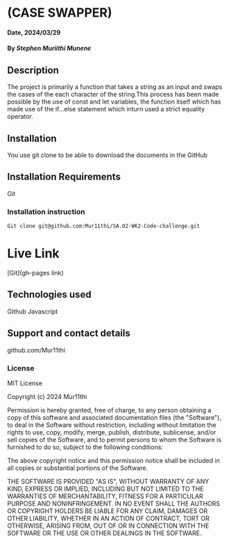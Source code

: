 # (CASE SWAPPER)

#### Date, 2024/03/29

#### By *Stephen Muriithi Munene*

## Description
The project is primarily a function that takes a string as an input and swaps the cases of the each character of the string.This process has been made possible by the use of const and let variables, the function itself which has made use of the if...else statement which inturn used a strict equality operator.
 

## Installation
You use git clone to be able to download the documents in the GitHub

## Installation Requirements
Git

### Installation instruction
```
Git clone git@github.com:Mur11thi/SA.02-WK2-Code-challenge.git

```

# Live Link
[Git](gh-pages link)

## Technologies used
Github
Javascript

## Support and contact details
github.com/Mur11thi

### License
MIT License

Copyright (c) 2024 Mur11thi

Permission is hereby granted, free of charge, to any person obtaining a copy
of this software and associated documentation files (the "Software"), to deal
in the Software without restriction, including without limitation the rights
to use, copy, modify, merge, publish, distribute, sublicense, and/or sell
copies of the Software, and to permit persons to whom the Software is
furnished to do so, subject to the following conditions:

The above copyright notice and this permission notice shall be included in all
copies or substantial portions of the Software.

THE SOFTWARE IS PROVIDED "AS IS", WITHOUT WARRANTY OF ANY KIND, EXPRESS OR
IMPLIED, INCLUDING BUT NOT LIMITED TO THE WARRANTIES OF MERCHANTABILITY,
FITNESS FOR A PARTICULAR PURPOSE AND NONINFRINGEMENT. IN NO EVENT SHALL THE
AUTHORS OR COPYRIGHT HOLDERS BE LIABLE FOR ANY CLAIM, DAMAGES OR OTHER
LIABILITY, WHETHER IN AN ACTION OF CONTRACT, TORT OR OTHERWISE, ARISING FROM,
OUT OF OR IN CONNECTION WITH THE SOFTWARE OR THE USE OR OTHER DEALINGS IN THE
SOFTWARE.